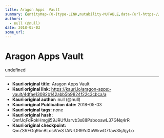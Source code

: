 ```yaml
---
title: Aragon Apps  Vault
summary: {entityMap-{0-{type-LINK,mutability-MUTABLE,data-{url-https-//github.com/aragon/aragon-apps/tree/master/apps/vault}},blocks--{key-foo,text-Code in Github- aragon-apps/apps/vault,type-unstyled,depth-0,inlineStyleRanges--{offset-0,length-15,style-ITALIC,{offset-0,length-15,style-BOLD-,entityRanges--{offset-16,length-22,key-0}-,data-{}},{key-6dpt9,text-,type-unstyled,depth-0,inlineStyleRanges-,entityRanges-,data-{}},{key-6lcsg,text-Vaults own and manage the ERC20 assets the DAO has.,type-unstyled,d
authors:
  - null (@null)
date: 2018-05-03
some_url: 
---
```


# Aragon Apps  Vault


undefined


---

- **Kauri original title:** Aragon Apps  Vault
- **Kauri original link:** https://kauri.io/aragon-apps:-vault/4dfae13082b142abb5b9824f22c3cbca/a
- **Kauri original author:** null (@null)
- **Kauri original Publication date:** 2018-05-03
- **Kauri original tags:** none
- **Kauri original hash:** QmfJqFdRokHmgji59JRUfUsrvb3s88PsbooawL37GNq4rR
- **Kauri original checkpoint:** QmZSRFGq9bnBLosiVwSTANrDR9YdXbWkwG71aw35jAjyLo




